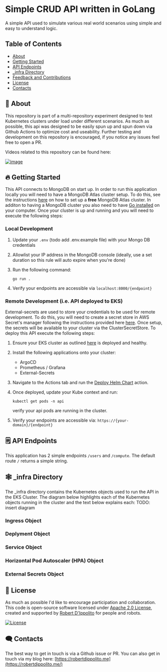 # Simple CRUD API written in GoLang 
A simple API used to simulate various real world scenarios using simple and easy to understand logic.

## Table of Contents
- [About](#-about)
- [Getting Started](#-getting-started)
- [API Endpoints](#-api)
- [_infra Directory](#-infra)
- [Feedback and Contributions](#-feedback-and-contributions)
- [License](#-license)
- [Contacts](#%EF%B8%8F-contacts)

## 🚀 About
This repository is part of a multi-repository experiment designed to test Kubernetes clusters under load under different scenarios. As much as possible, this api was designed to be easily spun up and spun down via Github Actions to optimize cost and useability. Further testing and development on this repository is encouraged, if you notice any issues feel free to open a PR.

Videos related to this repository can be found here:

<a href="youtube.com">![image](https://img.shields.io/badge/YouTube-FF0000?style=for-the-badge&logo=youtube&logoColor=white) </a>

## 🔥 Getting Started
This API connects to MongoDB on start up. In order to run this application locally you will need to have a MongoDB Atlas cluster setup. To do this, see the instructions [here](todo) on how to set up a **free** MongoDB Atlas cluster. In additon to having a MongoDB cluster you also need to have [Go installed](https://go.dev/learn/) on your computer. Once your cluster is up and running and you will need to execute the following steps:

### Local Development
1. Update your ```.env``` (todo add .env.example file) with your Mongo DB credentials
2. Allowlist your IP address in the MongoDB console (ideally, use a set duration so this rule will auto expire when you're done)
3. Run the following command:
   
       go run .
   
5. Verify your endpoints are accessible via ```localhost:8000/{endpoint}```

### Remote Development (i.e. API deployed to EKS)
External-secrets are used to store your credentials to be used for remote development. To do this, you will need to create a secret store in AWS Secret's manager following the instructions provided here [here](todo). Once setup, the secrets will be available to your cluster via the ClusterSecretStore. To deploy this API execute the following steps:
1. Ensure your EKS cluster as outlined [here](https://github.com/robertdippolito/eks-infrastructure-iac) is deployed and healthy.
2. Install the following applications onto your cluster:
    - ArgoCD
    - Prometheus / Grafana
    - External-Secrets
4. Navigate to the Actions tab and run the [Deploy Helm Chart](https://github.com/robertdippolito/go-crud-api/actions/workflows/deploy-helm.yaml) action.
5. Once deployed, update your Kube context and run:

       kubectl get pods -n api 
   verify your api pods are running in the cluster.

6. Verify your endpoints are accessible via:
```https://{your-domain}/{endpoint} ```
   
## 🗒️ API Endpoints
This application has 2 simple endpoints ```/users``` and ```/compute```. The default route ```/``` returns a simple string. 

## 🕸️ _infra Directory
The _infra directory contains the Kubernetes objects used to run the API in the EKS Cluster. The diagram below highlights each of the Kubernetes objects running in the cluster and the text below explains each:
TODO: insert diagram
### Ingress Object
### Deplyment Object
### Service Object
### Horizontal Pod Autoscaler (HPA) Object
### External Secrets Object

## 📃 License 
As much as possible I'd like to encourage participation and collaboration. This code is open-source software licensed under [Apache 2.0 License](https://github.com/gowebly/gowebly/blob/main/LICENSE), created and supported by [Robert D'Ippolito](https://robertdippolito.me) for people and robots.

<a href="https://github.com/gowebly/gowebly/blob/main/LICENSE">![License](https://img.shields.io/badge/license-Apache_2.0-red?style=for-the-badge&logo=none)</a>

## 🗨️ Contacts
The best way to get in touch is via a Github issue or PR. You can also get in touch via my blog here: [https://robertdippolito.me](https://robertdippolito.me/)
